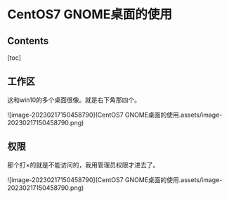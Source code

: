 # CentOS7 GNOME桌面的使用

## Contents

[toc]

## 工作区

这和win10的多个桌面很像。就是右下角那四个。

![image-20230217150458790](CentOS7 GNOME桌面的使用.assets/image-20230217150458790.png)

## 权限

那个打×的就是不能访问的，我用管理员权限才进去了。

![image-20230217150458790](CentOS7 GNOME桌面的使用.assets/image-20230217150458790.png)